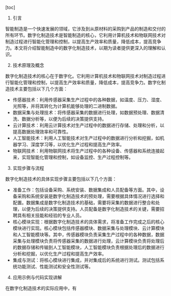 
[toc]                    
                
                
1. 引言

智能制造是一个快速发展的领域，它涉及到从原材料的采购到产品的制造和交付的所有环节。数字化制造技术是智能制造的核心，它利用计算机技术和物联网技术对制造过程进行智能化管理和控制，以提高生产效率和质量，降低成本，提高竞争力。本文将介绍智能制造中的数字化制造技术，以期为读者提供更深入的理解和认识。

2. 技术原理及概念

数字化制造技术的核心在于数字化。它利用计算机技术和物联网技术对制造过程进行智能化管理和控制，以提高生产效率和质量，降低成本，提高竞争力。数字化制造技术主要包括以下几个方面：

- 传感器技术：利用传感器采集生产过程中的各种数据，如温度、压力、湿度、光照等，并将其转化为计算机能够处理的二进制数据。
- 数据采集与处理技术：将传感器采集的数据进行处理，如数据预处理、数据清洗、数据分析等，以便为后续的决策提供支持。
- 云计算技术：利用云计算技术对生产过程中的数据进行存储、处理和分析，以提高数据处理效率和可靠性。
- 人工智能技术：利用人工智能技术对生产过程中的数据进行分析和挖掘，如机器学习、深度学习等，以优化生产过程和提高生产效率。
- 物联网技术：利用物联网技术将生产过程中的各种设备、传感器和系统连接起来，实现智能化管理和控制，如设备监控、生产过程控制等。

3. 实现步骤与流程

数字化制造技术的具体实现步骤主要包括以下几个方面：

- 准备工作：包括设备采购、系统安装、数据集成和人员配备等方面。其中，设备采购和系统安装是数字化制造技术的预处理，需要根据具体情况进行选择和配置。数据集成是数字化制造技术的基础，需要将采集的数据进行整合和处理，以便为后续的决策提供支持。人员配备是数字化制造技术的关键，需要招聘具有相关技能和经验的专业人员。
- 核心模块实现：根据数字化制造技术的具体需求，将准备工作完成之后的核心模块进行实现。核心模块包括传感器模块、数据采集与处理模块、云计算模块和人工智能模块等。其中，传感器模块负责采集生产过程中的各种数据，数据采集与处理模块负责将传感器采集的数据进行处理，云计算模块负责将处理后的数据存储和传输到人工智能模块，人工智能模块负责根据处理后的数据进行分析和挖掘，以优化生产过程和提高生产效率。
- 集成与测试：将核心模块进行集成，并对集成后的系统进行测试。测试包括系统功能测试、性能测试和安全性测试等。

4. 应用示例与代码实现讲解

在数字化制造技术的实际应用中，有

